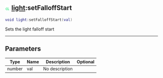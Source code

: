## ![client](../../.gitbook/assets/client.png) [light](./readme/light.md):setFalloffStart

```lua
void light:setFalloffStart(val)
```

Sets the light falloff start

------
## Parameters

| Type   | Name | Description | Optional |
| ------ | ---- | ----------- | -------: |
| number | val | No description |  |

